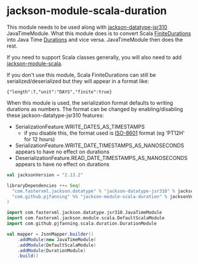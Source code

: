 # jackson-module-scala-duration

This module needs to be used along with [jackson-datatype-jsr310](https://github.com/FasterXML/jackson-modules-java8/tree/2.14/datetime)
JavaTimeModule. What this module does is to convert Scala [FiniteDurations](https://www.scala-lang.org/api/2.13.8/scala/concurrent/duration/FiniteDuration.html)
into Java Time [Durations](https://docs.oracle.com/javase/8/docs/api/java/time/Duration.html) and vice versa.
JavaTimeModule then does the rest.

If you need to support Scala classes generally, you will also need to add [jackson-module-scala](https://github.com/FasterXML/jackson-module-scala).

If you don't use this module, Scala FiniteDurations can still be serialized/deserialized but they will appear in a format like:

```
{"length":7,"unit":"DAYS","finite":true}
```

When this module is used, the serialization format defaults to writing durations as numbers.
The format can be changed by enabling/disabling these jackson-datatype-jsr310 features:
* SerializationFeature.WRITE_DATES_AS_TIMESTAMPS
  * if you disable this, the format used is [ISO-8601](https://en.wikipedia.org/wiki/ISO_8601) format (eg 'PT12H' for 12 hours) 
* SerializationFeature.WRITE_DATE_TIMESTAMPS_AS_NANOSECONDS appears to have no effect on durations
* DeserializationFeature.READ_DATE_TIMESTAMPS_AS_NANOSECONDS appears to have no effect on durations

```scala
val jacksonVersion = "2.13.2"

libraryDependencies ++= Seq(
  "com.fasterxml.jackson.datatype" % "jackson-datatype-jsr310" % jacksonVersion,
  "com.github.pjfanning" %% "jackson-module-scala-duration" % jacksonVersion
)
```

```scala
import com.fasterxml.jackson.datatype.jsr310.JavaTimeModule
import com.fasterxml.jackson.module.scala.DefaultScalaModule
import com.github.pjfanning.scala.duration.DurationModule

val mapper = JsonMapper.builder()
    .addModule(new JavaTimeModule)
    .addModule(DefaultScalaModule)
    .addModule(DurationModule)
    .build()
```

